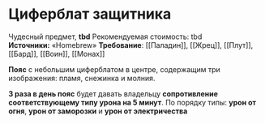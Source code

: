 # Циферблат защитника

Чудесный предмет, **tbd**
Рекомендуемая стоимость: tbd
**Источники:** «Homebrew»
**Требование**: [[Паладин]], [[Жрец]], [[Плут]], [[Бард]], [[Воин]], [[Монах]]

**Пояс** с небольшим циферблатом в центре, содержащим три изображения: пламя, снежинка и молния.

**3 раза в день пояс** будет давать владельцу **сопротивление соответствующему типу урона на 5 минут**. По порядку типы: **урон от огня**, **урон от заморозки** и **урон от электричества**